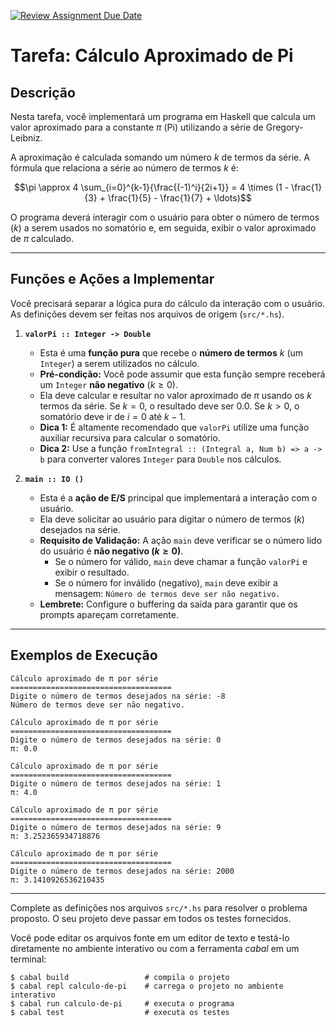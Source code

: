 [![Review Assignment Due Date](https://classroom.github.com/assets/deadline-readme-button-22041afd0340ce965d47ae6ef1cefeee28c7c493a6346c4f15d667ab976d596c.svg)](https://classroom.github.com/a/kHHeJ3Jw)
# Tarefa: Cálculo Aproximado de Pi

## Descrição

Nesta tarefa, você implementará um programa em Haskell que calcula um valor aproximado para a constante $\pi$ (Pi) utilizando a série de Gregory-Leibniz.

A aproximação é calculada somando um número $k$ de termos da série. A fórmula que relaciona a série ao número de termos $k$ é:
```math
\pi \approx 4 \sum_{i=0}^{k-1}{\frac{(-1)^i}{2i+1}} = 4 \times (1 - \frac{1}{3} + \frac{1}{5} - \frac{1}{7} + \ldots)
```
O programa deverá interagir com o usuário para obter o número de termos ($k$) a serem usados no somatório e, em seguida, exibir o valor aproximado de $\pi$ calculado.

---

## Funções e Ações a Implementar

Você precisará separar a lógica pura do cálculo da interação com o usuário. As definições devem ser feitas nos arquivos de origem (`src/*.hs`).

1.  **`valorPi :: Integer -> Double`**
    * Esta é uma **função pura** que recebe o **número de termos** $k$ (um `Integer`) a serem utilizados no cálculo.
    * **Pré-condição:** Você pode assumir que esta função sempre receberá um `Integer` **não negativo** ($k \ge 0$).
    * Ela deve calcular e resultar no valor aproximado de $\pi$ usando os $k$ termos da série. Se $k=0$, o resultado deve ser 0.0. Se $k > 0$, o somatório deve ir de $i=0$ até $k-1$.
    * **Dica 1:** É altamente recomendado que `valorPi` utilize uma função auxiliar recursiva para calcular o somatório.
    * **Dica 2:** Use a função `fromIntegral :: (Integral a, Num b) => a -> b` para converter valores `Integer` para `Double` nos cálculos.

2.  **`main :: IO ()`**
    * Esta é a **ação de E/S** principal que implementará a interação com o usuário.
    * Ela deve solicitar ao usuário para digitar o número de termos ($k$) desejados na série.
    * **Requisito de Validação:** A ação `main` deve verificar se o número lido do usuário é **não negativo ($k \ge 0$)**.
        * Se o número for válido, `main` deve chamar a função `valorPi` e exibir o resultado.
        * Se o número for inválido (negativo), `main` deve exibir a mensagem: `Número de termos deve ser não negativo.`
    * **Lembrete:** Configure o buffering da saída para garantir que os prompts apareçam corretamente.

---

## Exemplos de Execução

```shellsession
Cálculo aproximado de π por série
====================================
Digite o número de termos desejados na série: -8
Número de termos deve ser não negativo.
```

```shellsession
Cálculo aproximado de π por série
====================================
Digite o número de termos desejados na série: 0
π: 0.0
```

```shellsession
Cálculo aproximado de π por série
====================================
Digite o número de termos desejados na série: 1
π: 4.0
```

```shellsession
Cálculo aproximado de π por série
====================================
Digite o número de termos desejados na série: 9
π: 3.252365934718876
```

```shellsession
Cálculo aproximado de π por série
====================================
Digite o número de termos desejados na série: 2000
π: 3.1410926536210435
```

---

Complete as definições nos arquivos `src/*.hs` para resolver o problema proposto. O seu projeto deve passar em todos os testes fornecidos.

Você pode editar os arquivos fonte em um editor de texto e testá-lo diretamente no ambiente interativo ou com a ferramenta _cabal_ em um terminal:

```shellsession
$ cabal build                 # compila o projeto
$ cabal repl calculo-de-pi    # carrega o projeto no ambiente interativo
$ cabal run calculo-de-pi     # executa o programa
$ cabal test                  # executa os testes
```